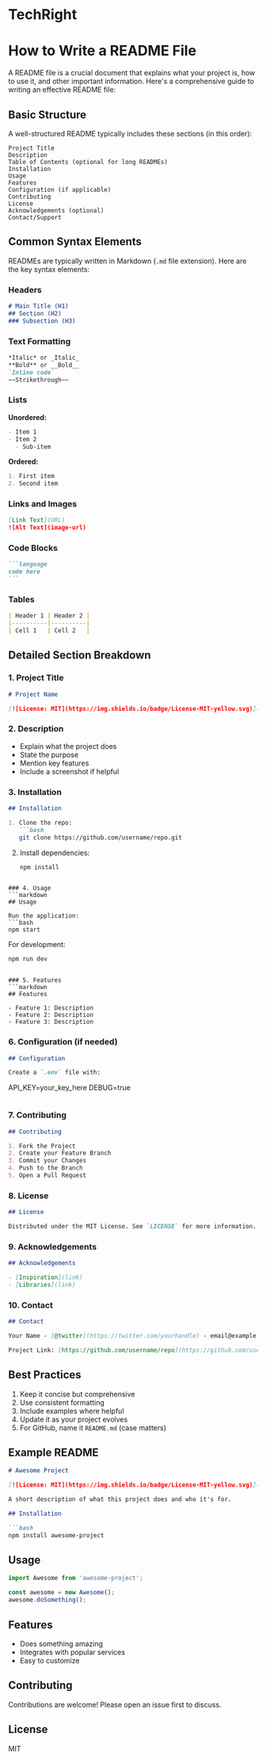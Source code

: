 # TechRight

# How to Write a README File

A README file is a crucial document that explains what your project is, how to use it, and other important information. Here's a comprehensive guide to writing an effective README file:

## Basic Structure

A well-structured README typically includes these sections (in this order):

```
Project Title
Description
Table of Contents (optional for long READMEs)
Installation
Usage
Features
Configuration (if applicable)
Contributing
License
Acknowledgements (optional)
Contact/Support
```

## Common Syntax Elements

READMEs are typically written in Markdown (`.md` file extension). Here are the key syntax elements:

### Headers

```markdown
# Main Title (H1)
## Section (H2)
### Subsection (H3)
```

### Text Formatting

```markdown
*Italic* or _Italic_
**Bold** or __Bold__
`Inline code`
~~Strikethrough~~
```

### Lists

**Unordered:**
```markdown
- Item 1
- Item 2
  - Sub-item
```

**Ordered:**
```markdown
1. First item
2. Second item
```

### Links and Images

```markdown
[Link Text](URL)
![Alt Text](image-url)
```

### Code Blocks

````markdown
```language
code here
```
````

### Tables

```markdown
| Header 1 | Header 2 |
|----------|----------|
| Cell 1   | Cell 2   |
```

## Detailed Section Breakdown

### 1. Project Title
```markdown
# Project Name

[![License: MIT](https://img.shields.io/badge/License-MIT-yellow.svg)](https://opensource.org/licenses/MIT)
```

### 2. Description
- Explain what the project does
- State the purpose
- Mention key features
- Include a screenshot if helpful

### 3. Installation
```markdown
## Installation

1. Clone the repo:
   ```bash
   git clone https://github.com/username/repo.git
   ```
2. Install dependencies:
   ```bash
   npm install
   ```
```

### 4. Usage
```markdown
## Usage

Run the application:
```bash
npm start
```

For development:
```bash
npm run dev
```
```

### 5. Features
```markdown
## Features

- Feature 1: Description
- Feature 2: Description
- Feature 3: Description
```

### 6. Configuration (if needed)
```markdown
## Configuration

Create a `.env` file with:

```
API_KEY=your_key_here
DEBUG=true
```
```

### 7. Contributing
```markdown
## Contributing

1. Fork the Project
2. Create your Feature Branch
3. Commit your Changes
4. Push to the Branch
5. Open a Pull Request
```

### 8. License
```markdown
## License

Distributed under the MIT License. See `LICENSE` for more information.
```

### 9. Acknowledgements
```markdown
## Acknowledgements

- [Inspiration](link)
- [Libraries](link)
```

### 10. Contact
```markdown
## Contact

Your Name - [@twitter](https://twitter.com/yourhandle) - email@example.com

Project Link: [https://github.com/username/repo](https://github.com/username/repo)
```

## Best Practices

1. Keep it concise but comprehensive
2. Use consistent formatting
3. Include examples where helpful
4. Update it as your project evolves
5. For GitHub, name it `README.md` (case matters)

## Example README

```markdown
# Awesome Project

[![License: MIT](https://img.shields.io/badge/License-MIT-yellow.svg)](https://opensource.org/licenses/MIT)

A short description of what this project does and who it's for.

## Installation

```bash
npm install awesome-project
```

## Usage

```javascript
import Awesome from 'awesome-project';

const awesome = new Awesome();
awesome.doSomething();
```

## Features

- Does something amazing
- Integrates with popular services
- Easy to customize

## Contributing

Contributions are welcome! Please open an issue first to discuss.

## License

MIT
```
